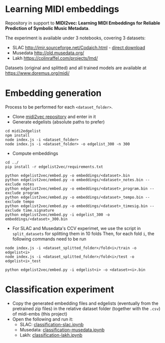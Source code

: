 # Learning MIDI embeddings

Repository in support to **MIDI2vec: Learning MIDI Embeddings for Reliable Prediction of Symbolic Music Metadata**.

The experiment is available under 3 notebooks, covering 3 datasets:

- SLAC http://jmir.sourceforge.net/Codaich.html - [direct download](http://www.music.mcgill.ca/~cmckay/protected/SLAC_MIDI_Dataset.zip)
- Musedata http://old.musedata.org/ 
- Lakh https://colinraffel.com/projects/lmd/

Datasets (original and splitted) and all trained models are available at https://www.doremus.org/midi/

# Embedding generation

Process to be performed for each `<dataset_folder>`.

- Clone [midi2vec repository](https://github.com/midi-ld/midi2vec) and enter in it
- Generate edgelists (absolute paths to prefer)
```
cd midi2edgelist
npm install
node index.js -i <dataset_folder>
node index.js -i <dataset_folder> -o edgelist_300 -n 300
```

- Compute embeddings
```
cd ../
pip install -r edgelist2vec/requirements.txt

python edgelist2vec/embed.py -o embeddings/<dataset>.bin
python edgelist2vec/embed.py -o embeddings/<dataset>_notes.bin --exclude notes
python edgelist2vec/embed.py -o embeddings/<dataset>_program.bin --exclude program
python edgelist2vec/embed.py -o embeddings/<dataset>_tempo.bin --exclude tempo
python edgelist2vec/embed.py -o embeddings/<dataset>_timesig.bin --exclude time.signature
python edgelist2vec/embed.py -i edgelist_300 -o embeddings/<dataset>_300.bin
```

- For SLAC and Musedata's CCV experimet, we use the script in `split_datasets` for splitting them in 10 folds
Then, for each fold `i`, the following commands need to be run
  
```
node index.js -i <dataset_splitted_folder>/fold<i>/train -o edgelist<i>
node index.js -i <dataset_splitted_folder>/fold<i>/test -o edgelist<i>_test

python edgelist2vec/embed.py -i edgelist<i> -o <dataset><i>.bin
```

# Classification experiment

- Copy the generated embedding files and edgelists (eventually from the pretrained zip files) in the relative dataset folder (together with the `.csv`) of midi-embs (this project)
- Open the following and run it:
    - SLAC: [classification-slac.ipynb](./classification-slac.ipynb)
    - Musedata: [classification-musedata.ipynb](./classification-musedata.ipynb)
    - Lakh: [classification-lakh.ipynb](./classification-lakh.ipynb)
